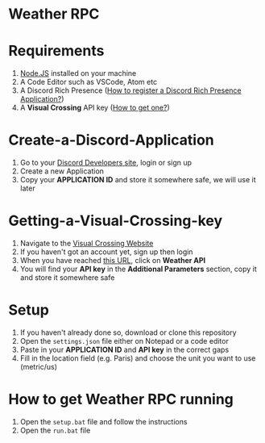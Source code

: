 <h1>Weather RPC<h1>

# Requirements
1. [Node.JS](https://nodejs.org/en/) installed on your machine
2. A Code Editor such as VSCode, Atom etc
3. A Discord Rich Presence ([How to register a Discord Rich Presence Application?](#Create-a-Discord-Application))
4. A **Visual Crossing** API key ([How to get one?](#Getting-a-Visual-Crossing-key))

# Create-a-Discord-Application
1. Go to your [Discord Developers site](https://discord.com/developers/applications), login or sign up
2. Create a new Application
3. Copy your **APPLICATION ID** and store it somewhere safe, we will use it later

# Getting-a-Visual-Crossing-key
1. Navigate to the [Visual Crossing Website](https://www.visualcrossing.com/weather/weather-data-services#/editDataDefinition)
2. If you haven't got an account yet, sign up then login
3. When you have reached [this URL](https://www.visualcrossing.com/weather/weather-data-services#/editDataDefinition), click on **Weather API**
4. You will find your **API key** in the **Additional Parameters** section, copy it and store it somewhere safe

# Setup
1. If you haven't already done so, download or clone this repository
2. Open the `settings.json` file either on Notepad or a code editor
3. Paste in your **APPLICATION ID** and **API key** in the correct gaps
4. Fill in the location field (e.g. Paris) and choose the unit you want to use (metric/us)

# How to get Weather RPC running
1. Open the `setup.bat` file and follow the instructions 
2. Open the `run.bat` file
